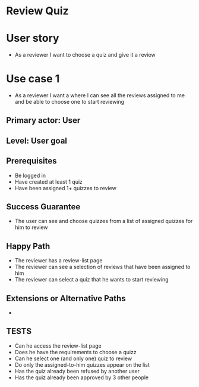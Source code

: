 # **Review Quiz**
# **User story**
* As a reviewer I want to choose a quiz and give it a review	

# **Use case 1** 
*   As a reviewer I want a where I can see all the reviews assigned to me and be able to choose one to start reviewing

## **Primary actor: User**
## **Level: User goal**

## **Prerequisites**
* Be logged in
* Have created at least 1 quiz
* Have been assigned 1+ quizzes to review

## **Success Guarantee**
* The user can see and choose quizzes from a list of assigned quizzes for him to review

## **Happy Path**
* The reviewer has a review-list page
* The reviewer can see a selection of reviews that have been assigned to him
* The reviewer can select a quiz that he wants to start reviewing


## **Extensions or Alternative Paths**
* 

## **TESTS**
* Can he access the review-list page
* Does he have the requirements to choose a quizz
* Can he select one (and only one) quiz to review
* Do only the assigned-to-him quizzes appear on the list 
* Has the quiz already been refused by another user
* Has the quiz already been approved by 3 other people


